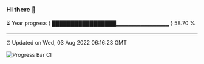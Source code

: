 ### Hi there 👋

⏳ Year progress { █████████████████▁▁▁▁▁▁▁▁▁▁▁▁▁ } 58.70 %

---

⏰ Updated on Wed, 03 Aug 2022 06:16:23 GMT

![Progress Bar CI](https://github.com/liununu/liununu/workflows/Progress%20Bar%20CI/badge.svg)
